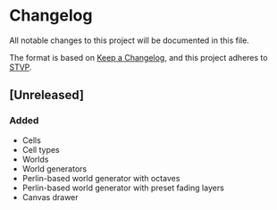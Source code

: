 # Changelog

All notable changes to this project will be documented in this file.

The format is based on [Keep a Changelog](https://keepachangelog.com/en/1.1.0/),
and this project adheres to [STVP](https://mia.kiwi/projects/stvp).

## [Unreleased]

### Added

- Cells
- Cell types
- Worlds
- World generators
- Perlin-based world generator with octaves
- Perlin-based world generator with preset fading layers
- Canvas drawer